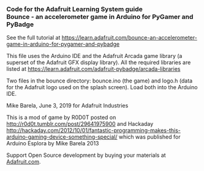 ### Code for the Adafruit Learning System guide<br>Bounce - an accelerometer game in Arduino for PyGamer and PyBadge

See the full tutorial at https://learn.adafruit.com/bounce-an-accelerometer-game-in-arduino-for-pygamer-and-pybadge

This file uses the Arduino IDE and the Adafruit Arcada game library (a superset of the Adafruit GFX display library). 
All the required libraries are listed at https://learn.adafruit.com/adafruit-pybadge/arcada-libraries

Two files in the bounce directory: bounce.ino (the game) and logo.h (data for the Adafruit logo used on the splash screen). 
Load both into the Arduino IDE.

Mike Barela, June 3, 2019 for Adafruit Industries

This is a mod of game by R0D0T posted on http://r0d0t.tumblr.com/post/29641975900 and 
Hackaday http://hackaday.com/2012/10/01/fantastic-programming-makes-this-arduino-gaming-device-something-special/ 
which was published for Arduino Esplora by Mike Barela 2013

Support Open Source development by buying your materials at [Adafruit.com](https://www.adafruit.com/).
